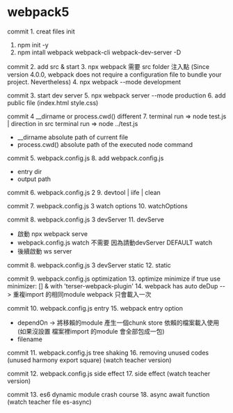 # webpack5

commit 1. creat files init
1. npm init -y
2. npm intall webpack webpack-cli webpack-dev-server -D

commit 2. add src & start
3. npx webpack  需要 src folder 注入點 (Since version 4.0.0, webpack does not require a configuration file to bundle your project. Nevertheless)
4. npx webpack --mode development

commit 3. start dev server
5. npx webpack server --mode production
6. add public file (index.html style.css)

commit 4  __dirname or process.cwd() different
7. terminal run => node test.js | direction in src terminal run => node ../test.js
  - __dirname absolute path of current file
  - process.cwd() absolute path of the executed node command

commit 5. webpack.config.js
8. add webpack.config.js
  - entry dir
  - output path

commit 6. webpack.config.js 2
9. devtool | iife | clean

commit 7. webpack.config.js 3 watch options 
10. watchOptions 

commit 8. webpack.config.js 3 devServer
11. devServe
  - 啟動 npx webpack serve
  - webpack.config.js watch 不需要 因為請動devServer DEFAULT watch 
  - 後續啟動 ws server

commit 8. webpack.config.js 3 devServer static
12. static

commit 9. webpack.config.js  optimization
13. optimize minimize if true use minimizer: [] & with 'terser-webpack-plugin'
14. webpack has auto deDup --> 重複import 的相同module webpack 只會載入一次


commit 10. webpack.config.js entry
15. webpack entry option
  - dependOn -> 將移賴的module 產生一個chunk store 依賴的檔案載入使用 (如果沒設置 檔案裡import 的module 會全部包成一包)
  - filename

commit 11. webpack.config.js tree shaking
16. removing unused codes (unused harmony export square) (watch teacher version)

commit 12. webpack.config.js side effect 
17. side effect (watch teacher version)

commit 13. es6 dynamic module crash course
18. async await function (watch teacher file es-async)